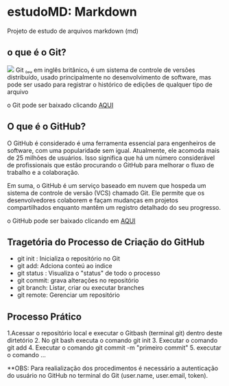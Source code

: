 # estudoMD: Markdown
Projeto de estudo de arquivos markdown (md)
## o que é o Git?
<img src="https://blog-geek-midia.s3.amazonaws.com/wp-content/uploads/2020/08/06103546/comandos-git.png">
Git ₍ₒᵤ em inglês britânico₎ é um sistema de controle de versões distribuído, usado principalmente no desenvolvimento de software, mas pode ser usado para registrar o histórico de edições de qualquer tipo de arquivo

o Git pode ser baixado clicando  <a href="https://blog.betrybe.com/git/">AQUI</a>
## O que é o GitHub?
O GitHub é considerado é uma ferramenta essencial para engenheiros de software, com uma popularidade sem igual. Atualmente, ele acomoda mais de 25 milhões de usuários. Isso significa que há um número considerável de profissionais que estão procurando o GitHub para melhorar o fluxo de trabalho e a colaboração.

Em suma, o GitHub é um serviço baseado em nuvem que hospeda um sistema de controle de versão (VCS) chamado Git. Ele permite que os desenvolvedores colaborem e façam mudanças em projetos compartilhados enquanto mantêm um registro detalhado do seu progresso.


o GitHub pode ser baixado clicando em <a href="https://www.hostinger.com.br/"> AQUI </a>
## Tragetória do Processo de Criação do GitHub

* git init : Inicializa o repositório no Git
* git add: Adciona conteú ao indice 
* git status : Visualiza o "status" de todo o processo
* git commit: grava alterações no repositório 
* git branch: Listar, criar ou executar branches
* git remote: Gerenciar um repositório

## Processo Prático
1.Acessar o repositório local e executar o Gitbash (terminal git) dentro deste dirtetório
2. No git bash executa o comando git init
3. Executar o comando git add
4. Executar o comando git commit -m "primeiro commit"
5. executar o comando ...

**OBS: Para realialização dos procedimentos é necessário a autenticação do usuário no GitHub no terminal do Git (user.name, user.email, token).
